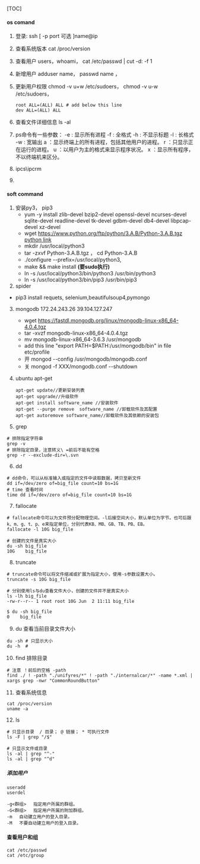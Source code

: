 [TOC]

####  os comand

1. 登录: ssh [ -p port 可选 ]name@ip

2. 查看系统版本 cat /proc/version

3. 查看用户 users，whoami， cat /etc/passwd | cut -d: -f 1

4. 新增用户 adduser name， passwd name ，

5. 更新用户权限  chmod -v u+w /etc/sudoers， chmod -v u-w /etc/sudoers， 

   ```shell
   root ALL=(ALL) ALL # add below this line 
   dev ALL=(ALL) ALL 
   ```

6. 查看文件详细信息 ls -al

7. ps命令有一些参数： 
   -e : 显示所有进程 
   -f : 全格式 
   -h : 不显示标题 
   -l : 长格式 
   -w : 宽输出 
   a ：显示终端上的所有进程，包括其他用户的进程。 
   r ：只显示正在运行的进程。 
   u ：以用户为主的格式来显示程序状况。 
   x ：显示所有程序，不以终端机来区分。

8. ipcs\ipcrm

9. 

#### soft command

1. 安装py3， pip3
   *  yum -y install zlib-devel bzip2-devel openssl-devel ncurses-devel sqlite-devel readline-devel tk-devel gdbm-devel db4-devel libpcap-devel xz-devel
   * wget https://www.python.org/ftp/python/3.A.B/Python-3.A.B.tgz  [python link](https://www.python.org/ftp/python/)
   * mkdir /usr/local/python3
   * tar -zxvf Python-3.A.B.tgz ， cd Python-3.A.B
   * ./configure --prefix=/usr/local/python3, 
   *  make && make install **(要sudo执行)**
   * ln -s /usr/local/python3/bin/python3 /usr/bin/python3
   * ln -s /usr/local/python3/bin/pip3 /usr/bin/pip3 
2. spider
  
* pip3 install requets, selenium,beautifulsoup4,pymongo
  
3. mongodb 172.24.243.26 39.104.127.247

   * wget https://fastdl.mongodb.org/linux/mongodb-linux-x86_64-4.0.4.tgz
   * tar -xvzf mongodb-linux-x86_64-4.0.4.tgz 
   * mv mongodb-linux-x86_64-3.6.3 /usr/mongodb
   * add this line "export PATH=$PATH:/usr/mongodb/bin" in file etc/profile 
   * 开 mongod --config /usr/mongodb/mongodb.conf
   * 关 mongod -f XXX/mongodb.conf --shutdown

4. ubuntu apt-get

   ```shell
   apt-get update//更新安装列表
   apt-get upgrade//升级软件
   apt-get install software_name //安装软件
   apt-get --purge remove  software_name //卸载软件及其配置
   apt-get autoremove software_name//卸载软件及其依赖的安装包
   ```


5. grep 

```shell
# 排除指定字符串
grep -v
# 排除指定目录，注意转义\ =前后不能有空格
grep -r --exclude-dir=\.svn

```

6. dd

```shell
# dd命令，可以从标准输入或指定的文件中读取数据，拷贝至新文件
dd if=/dev/zero of=big_file count=10 bs=1G
# time 查看时间
time dd if=/dev/zero of=big_file count=10 bs=1G
```

7. fallocate

```shell
# fallocate命令可以为文件预分配物理空间。-l后接空间大小，默认单位为字节。也可后跟k、m、g、t、p、e来指定单位，分别代表KB、MB、GB、TB、PB、EB。
fallocate -l 10G big_file

# 创建的文件是真实大小
du -sh big_file
10G    big_file
```

8. truncate

```shell
# truncate命令可以将文件缩减或扩展为指定大小，使用-s参数设置大小。
truncate -s 10G big_file

# 分别使用ls与du查看文件大小，创建的文件并不是真实大小
ls -lh big_file 
-rw-r--r-- 1 root root 10G Jun  2 11:11 big_file

$ du -sh big_file 
0    big_file
```

9. du 查看当前目录文件大小

```shell
du -sh # 只显示大小
du -h  #   
```

10. find 排除目录

```shell
# 注意 ！前后的空格 -path
find ./ ! -path "./unifyres/*" ! -path "./internalcar/*" -name *.xml | xargs grep -nwr "CommonRoundButton" 
```

11. 查看系统信息

```shell
cat /proc/version
uname -a
```

12. ls

```shell
# 只显示目录  / 目录； @ 链接； * 可执行文件
ls -F | grep "/$" 

# 只显示文件或目录
ls -al | grep "^-"
ls -al | grep "^d"
```



##### 添加用户

```shell
useradd
userdel 

-g<群组> 　指定用户所属的群组。
-G<群组> 　指定用户所属的附加群组。
-m 　自动建立用户的登入目录。
-M 　不要自动建立用户的登入目录。
```

#### 查看用户和组

```shell
cat /etc/passwd
cat /etc/group
```

